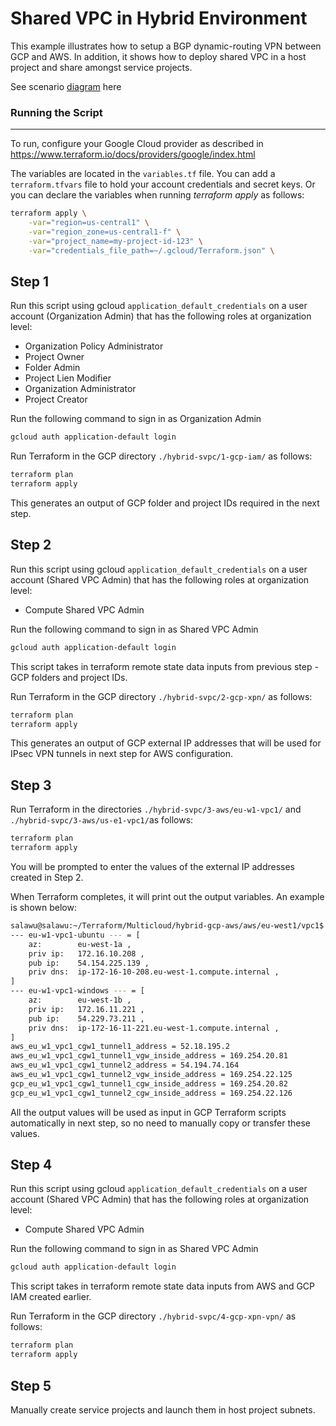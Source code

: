 # Shared VPC in Hybrid Environment

This example illustrates how to setup a BGP dynamic-routing VPN between GCP and AWS. In addition, it shows how to deploy shared VPC in a host project and share amongst service projects.

See scenario [diagram] here

### Running the Script
---
To run, configure your Google Cloud provider as described in https://www.terraform.io/docs/providers/google/index.html

The variables are located in the `variables.tf` file. You can add a `terraform.tfvars` file to hold your account credentials and secret keys.
Or you can declare the variables when running *terraform apply* as follows:
```sh
terraform apply \
	-var="region=us-central1" \
	-var="region_zone=us-central1-f" \
	-var="project_name=my-project-id-123" \
	-var="credentials_file_path=~/.gcloud/Terraform.json" \
```

## Step 1
Run this script using gcloud `application_default_credentials` on a user account (Organization Admin) that has the following roles at organization level:
- Organization Policy Administrator
- Project Owner
- Folder Admin
- Project Lien Modifier
- Organization Administrator
- Project Creator

Run the following command to sign in as Organization Admin
```sh
gcloud auth application-default login
```

Run Terraform in the GCP directory `./hybrid-svpc/1-gcp-iam/` as follows:
```sh
terraform plan
terraform apply
```
This generates an output of GCP folder and project IDs required in the next step.


## Step 2
Run this script using gcloud `application_default_credentials` on a user account (Shared VPC Admin) that has the following roles at organization level:
- Compute Shared VPC Admin

Run the following command to sign in as Shared VPC Admin
```sh
gcloud auth application-default login
```
This script takes in terraform remote state data inputs from previous step - GCP folders and project IDs.

Run Terraform in the GCP directory `./hybrid-svpc/2-gcp-xpn/` as follows:
```sh
terraform plan
terraform apply
```
This generates an output of GCP external IP addresses that will be used for IPsec VPN tunnels in next step for AWS configuration.

## Step 3
Run Terraform in the directories `./hybrid-svpc/3-aws/eu-w1-vpc1/` and `./hybrid-svpc/3-aws/us-e1-vpc1/`as follows:
```sh
terraform plan
terraform apply
```
You will be prompted to enter the values of the external IP addresses created in Step 2.

When Terraform completes, it will print out the output variables. An example is shown below:
```sh
salawu@salawu:~/Terraform/Multicloud/hybrid-gcp-aws/aws/eu-west1/vpc1$ terraform output
--- eu-w1-vpc1-ubuntu --- = [
    az:        eu-west-1a ,
    priv ip:   172.16.10.208 ,
    pub ip:    54.154.225.139 ,
    priv dns:  ip-172-16-10-208.eu-west-1.compute.internal ,
]
--- eu-w1-vpc1-windows --- = [
    az:        eu-west-1b ,
    priv ip:   172.16.11.221 ,
    pub ip:    54.229.73.211 ,
    priv dns:  ip-172-16-11-221.eu-west-1.compute.internal ,
]
aws_eu_w1_vpc1_cgw1_tunnel1_address = 52.18.195.2
aws_eu_w1_vpc1_cgw1_tunnel1_vgw_inside_address = 169.254.20.81
aws_eu_w1_vpc1_cgw1_tunnel2_address = 54.194.74.164
aws_eu_w1_vpc1_cgw1_tunnel2_vgw_inside_address = 169.254.22.125
gcp_eu_w1_vpc1_cgw1_tunnel1_cgw_inside_address = 169.254.20.82
gcp_eu_w1_vpc1_cgw1_tunnel2_cgw_inside_address = 169.254.22.126
```
All the output values will be used as input in GCP Terraform scripts automatically in next step, so no need to manually copy or transfer these values.

## Step 4
Run this script using gcloud `application_default_credentials` on a user account (Shared VPC Admin) that has the following roles at organization level:
- Compute Shared VPC Admin

Run the following command to sign in as Shared VPC Admin
```sh
gcloud auth application-default login
```
This script takes in terraform remote state data inputs from AWS and GCP IAM created earlier.

Run Terraform in the GCP directory `./hybrid-svpc/4-gcp-xpn-vpn/` as follows:
```sh
terraform plan
terraform apply
```

## Step 5
Manually create service projects and launch them in host project subnets.

[diagram]: <https://storage.googleapis.com/cloud-network-things/multi-cloud/ipsec/shared-vpc-hybrid/hybrid-svpc.png>
